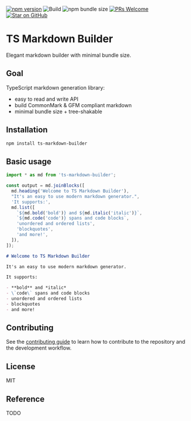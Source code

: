 [![npm version](https://badge.fury.io/js/ts-markdown-builder.svg)](https://badge.fury.io/js/ts-markdown-builder)
![Build](https://github.com/mdjastrzebski/ts-markdown-builder/actions/workflows/ci.yml/badge.svg)
![npm bundle size](https://deno.bundlejs.com/badge?q=ts-markdown-builder)
[![PRs Welcome](https://img.shields.io/badge/PRs-welcome-brightgreen.svg)](http://makeapullrequest.com)
[![Star on GitHub](https://img.shields.io/github/stars/mdjastrzebski/ts-markdown-builder.svg?style=social)](https://github.com/mdjastrzebski/ts-markdown-builder/stargazers)

# TS Markdown Builder

Elegant markdown builder with minimal bundle size.

## Goal

TypeScript markdown generation library:
- easy to read and write API
- build CommonMark & GFM compliant markdown
- minimal bundle size + tree-shakable 

## Installation

```sh
npm install ts-markdown-builder
```

## Basic usage

```js
import * as md from 'ts-markdown-builder';

const output = md.joinBlocks([
  md.heading('Welcome to TS Markdown Builder'),
  "It's an easy to use modern markdown generator.",
  'It supports:',
  md.list([
    `${md.bold('bold')} and ${md.italic('italic')}`,
    `${md.code('code')} spans and code blocks`,
    'unordered and ordered lists',
    'blockquotes',
    'and more!',
  ]),
]);
```

```markdown
# Welcome to TS Markdown Builder

It's an easy to use modern markdown generator.

It supports:

- **bold** and *italic*
- \`code\` spans and code blocks
- unordered and ordered lists
- blockquotes
- and more!
```

## Contributing

See the [contributing guide](CONTRIBUTING.md) to learn how to contribute to the repository and the development workflow.

## License

MIT

## Reference

TODO
